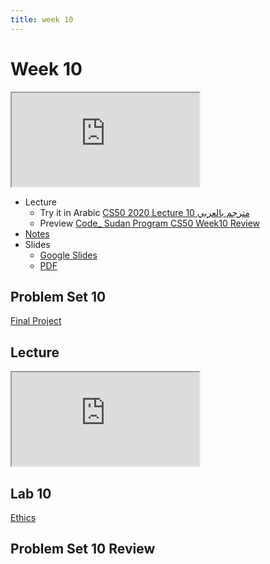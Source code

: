 ```yaml
---
title: week 10
---
```



# Week 10

<iframe src="https://www.youtube.com/embed/eNxMn7slmwI"></iframe>


- Lecture
  - Try it in Arabic
    [CS50 2020 Lecture 10 مترجم بالعربي](#)
  - Preview
    [Code_ Sudan Program CS50 Week10 Review](#)
- [Notes](https://cs50.harvard.edu/x/2021/notes/10/)
- Slides
  - <a href="https://docs.google.com/presentation/d/1PGkigilY9bl0_1aUJAbxxmhkpdoOm-Duhtw03PzKz40/edit#slide=id.g41bd77602b_0_5">Google Slides</a>
  - <a href="https://cdn.cs50.net/2020/fall/lectures/10/lecture10.pdf">PDF</a> 

## Problem Set 10

[Final Project](https://cs50.harvard.edu/x/2021/project/)

## Lecture

<iframe src="https://www.youtube.com/embed/hkd29X8Q2fc"></iframe>

## Lab 10

[Ethics](https://cs50.harvard.edu/x/2021/labs/10/#:~:text=Ethics)

## Problem Set 10 Review 
<!-- <div class="box" >Speller Review  <iframe src="https://www.youtube.com/embed/S_3NvpLje3M"></iframe></div>
<div class="box" >Caesar Review  <iframe src="https://www.youtube.com/embed/3BcjXzNlT0w"></iframe></div> -->

